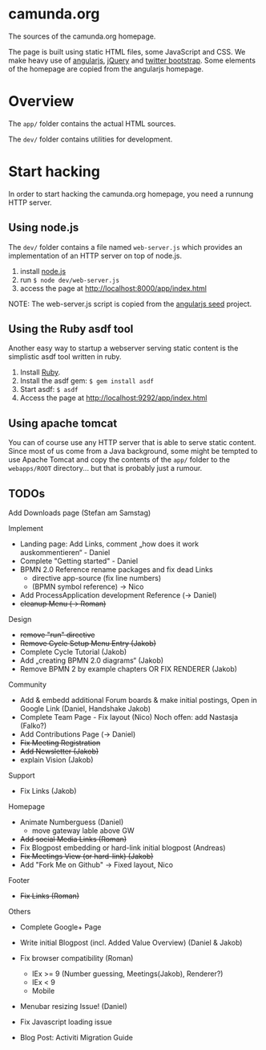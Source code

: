 camunda.org
===========

The sources of the camunda.org homepage.

The page is built using static HTML files, some JavaScript and CSS.
We make heavy use of [angularjs](http://angularjs.org/), [jQuery](http://jquery.com/) and [twitter bootstrap](http://twitter.github.com/bootstrap).
Some elements of the homepage are copied from the angularjs homepage.

Overview
========

The `app/` folder contains the actual HTML sources.

The `dev/` folder contains utilities for development.

Start hacking
=============

In order to start hacking the camunda.org homepage, you need a runnung HTTP server.

Using node.js
-------------

The `dev/` folder contains a file named `web-server.js` which provides an implementation of an HTTP server on top of node.js.

1. install [node.js](http://nodejs.org/)
2. run `$ node dev/web-server.js`
3. access the page at [http://localhost:8000/app/index.html](http://localhost:8000/app/index.html)

NOTE: The web-server.js script is copied from the [angularjs seed](https://github.com/angular/angular-seed) project.

Using the Ruby asdf tool
------------------------
Another easy way to startup a webserver serving static content is the simplistic asdf tool written in ruby.

1. Install [Ruby](http://www.ruby-lang.org/en/downloads/).
2. Install the asdf gem: `$ gem install asdf`
3. Start asdf: `$ asdf`
4. Access the page at [http://localhost:9292/app/index.html](http://localhost:9292/app/index.html)

Using apache tomcat
-------------------
You can of course use any HTTP server that is able to serve static content. Since most of us come from a Java background, some might be tempted to use Apache Tomcat and copy the contents of the `app/` folder to the `webapps/ROOT` directory... but that is probably just a rumour.

TODOs
-----

Add Downloads page (Stefan am Samstag)

Implement
  * Landing page: Add Links, comment „how does it work auskommentieren“ - Daniel
  * Complete "Getting started" - Daniel
  * BPMN 2.0 Reference rename packages and fix dead Links 
    * directive app-source (fix line numbers)
    * (BPMN symbol reference) -> Nico
  * Add ProcessApplication development Reference (-> Daniel)
  * ~~cleanup Menu (-> Roman)~~
  
Design
  * ~~remove "run" directive~~
  * ~~Remove Cycle Setup Menu Entry (Jakob)~~
  * Complete Cycle Tutorial (Jakob)
  * Add „creating BPMN 2.0 diagrams“ (Jakob)
  * Remove BPMN 2 by example chapters OR FIX RENDERER (Jakob)

Community 
  * Add & embedd additional Forum boards & make initial postings, Open in Google Link (Daniel, Handshake Jakob)
  * Complete Team Page - Fix layout (Nico) Noch offen:  add Nastasja (Falko?)
  * Add Contributions Page (-> Daniel)
  * ~~Fix Meeting Registration~~
  * ~~Add Newsletter (Jakob)~~
  * explain Vision (Jakob)
 
Support 
  * Fix Links (Jakob)

Homepage 
  * Animate Numberguess  (Daniel)
    * move gateway lable above GW
  * ~~Add social Media Links (Roman)~~
  * Fix Blogpost embedding or hard-link initial blogpost (Andreas)
  * ~~Fix Meetings View (or hard-link) (Jakob)~~
  * Add "Fork Me on Github" -> Fixed layout, Nico

Footer
  * ~~Fix Links (Roman)~~

Others
 * Complete Google+ Page
 * Write initial Blogpost (incl. Added Value Overview) (Daniel & Jakob)
 * Fix browser compatibility (Roman)
   * IEx >= 9 (Number guessing, Meetings(Jakob), Renderer?)
   * IEx < 9 
   * Mobile
 * Menubar resizing Issue! (Daniel)

 * Fix Javascript loading issue
 * Blog Post: Activiti Migration Guide
 
